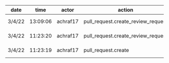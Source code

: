 | date   | time     | actor    | action                             | repo                  | user     | data.team | data.new_repo_permission | data.old_repo_permission |
| ------ | -------- | -------- | ---------------------------------- | --------------------- | -------- | --------- | ------------------------ | ------------------------ |
| 3/4/22 | 13:09:06 | achraf17 | pull_request.create_review_request | hyperledger/besu-docs | achraf17 |           |                          |                          |
| 3/4/22 | 11:23:20 | achraf17 | pull_request.create_review_request | hyperledger/besu-docs | achraf17 |           |                          |                          |
| 3/4/22 | 11:23:19 | achraf17 | pull_request.create                | hyperledger/besu-docs | achraf17 |           |                          |                          |
